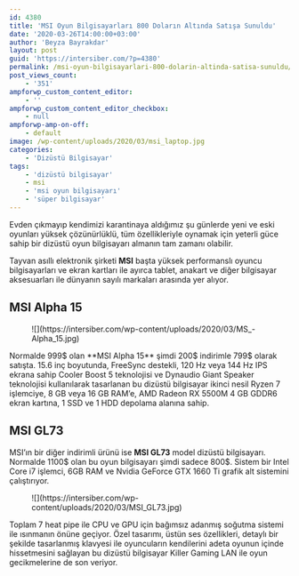 ```yaml
---
id: 4380
title: 'MSI Oyun Bilgisayarları 800 Doların Altında Satışa Sunuldu'
date: '2020-03-26T14:00:00+03:00'
author: 'Beyza Bayrakdar'
layout: post
guid: 'https://intersiber.com/?p=4380'
permalink: /msi-oyun-bilgisayarlari-800-dolarin-altinda-satisa-sunuldu/
post_views_count:
    - '351'
ampforwp_custom_content_editor:
    - ''
ampforwp_custom_content_editor_checkbox:
    - null
ampforwp-amp-on-off:
    - default
image: /wp-content/uploads/2020/03/msi_laptop.jpg
categories:
    - 'Dizüstü Bilgisayar'
tags:
    - 'dizüstü bilgisayar'
    - msi
    - 'msi oyun bilgisayarı'
    - 'süper bilgisayar'
---
```


Evden çıkmayıp kendimizi karantinaya aldığımız şu günlerde yeni ve eski oyunları yüksek çözünürlüklü, tüm özellikleriyle oynamak için yeterli güce sahip bir dizüstü oyun bilgisayarı almanın tam zamanı olabilir.

Tayvan asıllı elektronik şirketi **MSI** başta yüksek performanslı oyuncu bilgisayarları ve ekran kartları ile ayırca tablet, anakart ve diğer bilgisayar aksesuarları ile dünyanın sayılı markaları arasında yer alıyor.

##  MSI Alpha 15 

<figure class="wp-block-image size-large">![](https://intersiber.com/wp-content/uploads/2020/03/MS_-Alpha_15.jpg)</figure>Normalde 999$ olan **MSI Alpha 15** şimdi 200$ indirimle 799$ olarak satışta. 15.6 inç boyutunda, FreeSync destekli, 120 Hz veya 144 Hz IPS ekrana sahip Cooler Boost 5 teknolojisi ve Dynaudio Giant Speaker teknolojisi kullanılarak tasarlanan bu dizüstü bilgisayar ikinci nesil Ryzen 7 işlemciye, 8 GB veya 16 GB RAM’e, AMD Radeon RX 5500M 4 GB GDDR6 ekran kartına, 1 SSD ve 1 HDD depolama alanına sahip.

## MSI GL73 

MSI’ın bir diğer indirimli ürünü ise **MSI GL73** model dizüstü bilgisayarı. Normalde 1100$ olan bu oyun bilgisayarı şimdi sadece 800$. Sistem bir Intel Core i7 işlemci, 6GB RAM ve Nvidia GeForce GTX 1660 Ti grafik alt sistemini çalıştırıyor.

<figure class="wp-block-image size-large">![](https://intersiber.com/wp-content/uploads/2020/03/MSI_GL73.jpg)</figure>Toplam 7 heat pipe ile CPU ve GPU için bağımsız adanmış soğutma sistemi ile ısınmanın önüne geçiyor. Özel tasarımı, üstün ses özellikleri, detaylı bir şekilde tasarlanmış klavyesi ile oyuncuların kendilerini adeta oyunun içinde hissetmesini sağlayan bu dizüstü bilgisayar Killer Gaming LAN ile oyun gecikmelerine de son veriyor.